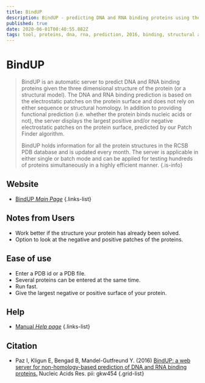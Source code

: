 ```yaml
---
title: BindUP
description: BindUP - predicting DNA and RNA binding proteins using the electrostatic patches on the protein surface.
published: true
date: 2020-06-01T00:40:55.882Z
tags: tool, proteins, dna, rna, prediction, 2016, binding, structural analysis
---
```


# BindUP

> BindUP is an automatic server to predict DNA and RNA binding proteins given the three dimensional structure of the protein (or a structural model). The DNA and RNA binding prediction is based on the electrostatic patches on the protein surface and does not rely on either sequence or structural homology. In addition to providing functional prediction (i.e. whether the protein binds nucleic acids or not), the server displays the largest positive and/or negative electrostatic patches on the protein surface, predicted by our Patch Finder algorithm. 
>
> BindUP holds information for all the protein structures in the RCSB PDB database and is updated every month. The server is applicable in either single or batch mode and can be applied for testing hundreds of proteins simultaneously in a highly efficient manner.
{.is-info}



## Website

- [BindUP *Main Page*](http://bindup.technion.ac.il/)
{.links-list}


## Notes from Users

- Work better if the structure your protein has already been solved.
- Option to look at the negative and positive patches of the proteins.


## Ease of use

- Enter a PDB id or a PDB file.
- Several proteins can be entered at the same time.
- Run fast.
- Give the largest negative or positive surface of your protein.

## Help

- [Manual *Help page*](http://bindup.technion.ac.il/manual.html)
{.links-list}

## Citation

- Paz I, Kligun E, Bengad B, Mandel-Gutfreund Y. (2016) [BindUP: a web server for non-homology-based prediction of DNA and RNA binding proteins.](https://academic.oup.com/nar/article/44/W1/W568/2499389) Nucleic Acids Res. pii: gkw454
{.grid-list}